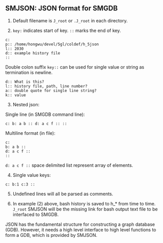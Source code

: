 ## SMJSON: JSON format for SMGDB

1. Default filename is `J_root` or `.J_root` in each directory.

2. `key:` indicates start of key. `::` marks the end of key.

```
c:
p:: /home/hongwu/devel/5gl/coldef/h_5json
l:: 2030
d:: example history file
::
```

Double colon suffix `key::` can be used for single value or string as termination is newline.

```
d:: What is this?
l:: history file, path, line number?
a:: double quote for single line string?
k:: value
```

3. Nested json:

Single line (in SMGDB command line):
```
c: b: a b :: d: a c f :: ::
```

Multiline format (in file):
```
c: 
b: a b :: 
d: a c f :: 
::
```

`d: a c f ::` space delimited list represent array of elements. 

4. Single value keys:

`c: b:1 c:3 ::`

5. Undefined lines will all be parsed as comments.

6. In example (2) above, bash history is saved to h_* from time to time. `J_root` SMJSON will be the missing link for bash output text file to be interfaced to SMGDB.

JSON has the fundamental structure for constructing a graph database (GDB). However, it needs a high level interface to high level functions to form a GDB, which is provided by SMJSON.

